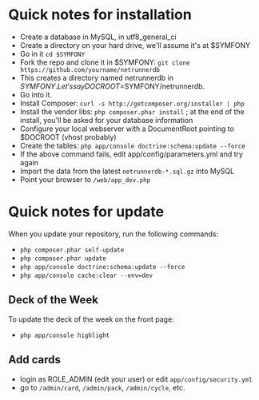 # Quick notes for installation

- Create a database in MySQL, in utf8_general_ci
- Create a directory on your hard drive, we'll assume it's at $SYMFONY
- Go in it  `cd $SYMFONY`
- Fork the repo and clone it in $SYMFONY: `git clone https://github.com/yourname/netrunnerdb`
- This creates a directory named netrunnerdb in $SYMFONY. Let's say DOCROOT=$SYMFONY/netrunnerdb. 
- Go into it.
- Install Composer: `curl -s http://getcomposer.org/installer | php`
- Install the vendor libs: `php composer.phar install` ; at the end of the install, you'll be asked for your database information
- Configure your local webserver with a DocumentRoot pointing to $DOCROOT (vhost probably)
- Create the tables: `php app/console doctrine:schema:update --force`
- If the above command fails, edit app/config/parameters.yml and try again
- Import the data from the latest `netrunnerdb-*.sql.gz` into MySQL
- Point your browser to `/web/app_dev.php`

# Quick notes for update

When you update your repository, run the following commands:

- `php composer.phar self-update`
- `php composer.phar update`
- `php app/console doctrine:schema:update --force`
- `php app/console cache:clear --env=dev`

## Deck of the Week

To update the deck of the week on the front page:

- `php app/console highlight` 

## Add cards

- login as ROLE_ADMIN (edit your user) or edit `app/config/security.yml`
- go to `/admin/card`, `/admin/pack`, `/admin/cycle`, etc.

